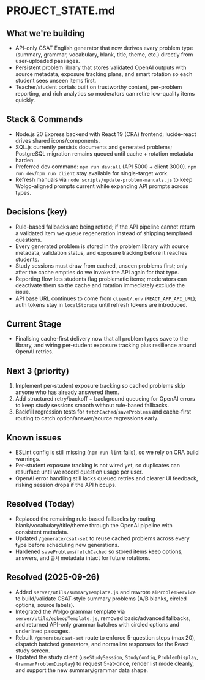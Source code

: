 # PROJECT_STATE.md

## What we're building
- API-only CSAT English generator that now derives every problem type (summary, grammar, vocabulary, blank, title, theme, etc.) directly from user-uploaded passages.
- Persistent problem library that stores validated OpenAI outputs with source metadata, exposure tracking plans, and smart rotation so each student sees unseen items first.
- Teacher/student portals built on trustworthy content, per-problem reporting, and rich analytics so moderators can retire low-quality items quickly.

## Stack & Commands
- Node.js 20 Express backend with React 19 (CRA) frontend; lucide-react drives shared icons/components.
- SQL.js currently persists documents and generated problems; PostgreSQL migration remains queued until cache + rotation metadata harden.
- Preferred dev command: `npm run dev:all` (API 5000 + client 3000). `npm run dev`/`npm run client` stay available for single-target work.
- Refresh manuals via `node scripts/update-problem-manuals.js` to keep Wolgo-aligned prompts current while expanding API prompts across types.

## Decisions (key)
- Rule-based fallbacks are being retired; if the API pipeline cannot return a validated item we queue regeneration instead of shipping templated questions.
- Every generated problem is stored in the problem library with source metadata, validation status, and exposure tracking before it reaches students.
- Study sessions must draw from cached, unseen problems first; only after the cache empties do we invoke the API again for that type.
- Reporting flow lets students flag problematic items; moderators can deactivate them so the cache and rotation immediately exclude the issue.
- API base URL continues to come from `client/.env` (`REACT_APP_API_URL`); auth tokens stay in `localStorage` until refresh tokens are introduced.

## Current Stage
- Finalising cache-first delivery now that all problem types save to the library, and wiring per-student exposure tracking plus resilience around OpenAI retries.

## Next 3 (priority)
1) Implement per-student exposure tracking so cached problems skip anyone who has already answered them.
2) Add structured retry/backoff + background queueing for OpenAI errors to keep study sessions smooth without rule-based fallbacks.
3) Backfill regression tests for `fetchCached`/`saveProblems` and cache-first routing to catch option/answer/source regressions early.

## Known issues
- ESLint config is still missing (`npm run lint` fails), so we rely on CRA build warnings.
- Per-student exposure tracking is not wired yet, so duplicates can resurface until we record question usage per user.
- OpenAI error handling still lacks queued retries and clearer UI feedback, risking session drops if the API hiccups.

## Resolved (Today)
- Replaced the remaining rule-based fallbacks by routing blank/vocabulary/title/theme through the OpenAI pipeline with consistent metadata.
- Updated `/generate/csat-set` to reuse cached problems across every type before scheduling new generations.
- Hardened `saveProblems`/`fetchCached` so stored items keep options, answers, and `출처` metadata intact for future rotations.

## Resolved (2025-09-26)
- Added `server/utils/summaryTemplate.js` and rewrote `aiProblemService` to build/validate CSAT-style summary problems (A/B blanks, circled options, source labels).
- Integrated the Wolgo grammar template via `server/utils/eobeopTemplate.js`, removed basic/advanced fallbacks, and returned API-only grammar batches with circled options and underlined passages.
- Rebuilt `/generate/csat-set` route to enforce 5-question steps (max 20), dispatch batched generators, and normalize responses for the React study screen.
- Updated the study client (`useStudySession`, `StudyConfig`, `ProblemDisplay`, `GrammarProblemDisplay`) to request 5-at-once, render list mode cleanly, and support the new summary/grammar data shape.




